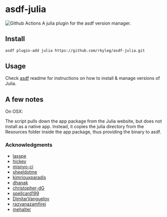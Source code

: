 # asdf-julia
![Github Actions](https://github.com/rkyleg/asdf-julia/workflows/CI/badge.svg)
A julia plugin for the asdf version manager.

## Install

```bash
asdf plugin-add julia https://github.com/rkyleg/asdf-julia.git
```

## Usage

Check [asdf](ashttps://github.com/asdf-vm/asdfdf) readme for instructions on how to install & manage versions of Julia.

## A few notes

On OSX:

The script pulls down the app package from the Julia website, but does not install
as a native app. Instead, it copies the julia directory from the Resources folder
inside the app package, thus providing the binary to asdf.

### Acknowledgments
- [lasspe](https://github.com/lassepe)
- [hickey](https://github.com/hickey)
- [misnyo-ci](https://github.com/misnyo-ci)
- [sheeldotme](https://github.com/sheeldotme)
- [kimriouxparadis](https://github.com/kimriouxparadis)
- [dhanak](https://github.com/dhanak)
- [christopher-dG](https://github.com/christopher-dG)
- [spellcard199](https://github.com/spellcard199)
- [DimitarVanguelov](https://github.com/DimitarVanguelov)
- [razvanazamfirei](https://github.com/razvanazamfirei)
- [mehalter](https://github.com/mehalter)
